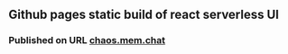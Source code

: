 ## Github pages static build of react serverless UI
### Published on URL [chaos.mem.chat](http://chaos.mem.chat)
